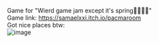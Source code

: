 Game for "Wierd game jam except it's spring🌷🌸🌹🌺"  
Game link: https://samaelxxi.itch.io/pacmaroom  
Got nice places btw:  
![image](https://github.com/samaelxxi/PacMarOom/assets/15835867/8ce6bbe3-b902-4e77-b413-9aceb72b0a6b)
